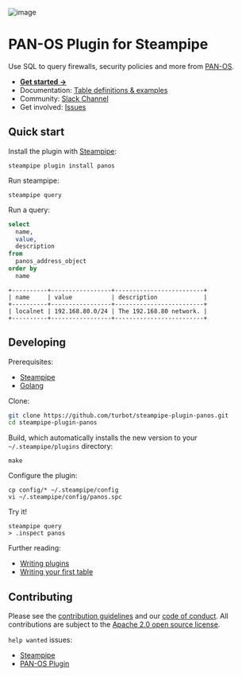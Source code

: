 ![image](https://hub.steampipe.io/images/plugins/turbot/panos-social-graphic.png)

# PAN-OS Plugin for Steampipe

Use SQL to query firewalls, security policies and more from [PAN-OS](https://docs.paloaltonetworks.com/pan-os).

* **[Get started →](https://hub.steampipe.io/plugins/turbot/panos)**
* Documentation: [Table definitions & examples](https://hub.steampipe.io/plugins/turbot/panos/tables)
* Community: [Slack Channel](https://steampipe.io/community/join)
* Get involved: [Issues](https://github.com/turbot/steampipe-plugin-panos/issues)

## Quick start

Install the plugin with [Steampipe](https://steampipe.io):

```shell
steampipe plugin install panos
```

Run steampipe:

```shell
steampipe query
```

Run a query:
```sql
select
  name,
  value,
  description
from
  panos_address_object
order by
  name
```

```
+----------+-----------------+-------------------------+
| name     | value           | description             |
+----------+-----------------+-------------------------+
| localnet | 192.168.80.0/24 | The 192.168.80 network. |
+----------+-----------------+-------------------------+
```

## Developing

Prerequisites:

- [Steampipe](https://steampipe.io/downloads)
- [Golang](https://golang.org/doc/install)

Clone:

```sh
git clone https://github.com/turbot/steampipe-plugin-panos.git
cd steampipe-plugin-panos
```

Build, which automatically installs the new version to your `~/.steampipe/plugins` directory:

```
make
```

Configure the plugin:

```
cp config/* ~/.steampipe/config
vi ~/.steampipe/config/panos.spc
```

Try it!

```
steampipe query
> .inspect panos
```

Further reading:
* [Writing plugins](https://steampipe.io/docs/develop/writing-plugins)
* [Writing your first table](https://steampipe.io/docs/develop/writing-your-first-table)

## Contributing

Please see the [contribution guidelines](https://github.com/turbot/steampipe/blob/main/CONTRIBUTING.md) and our [code of conduct](https://github.com/turbot/steampipe/blob/main/CODE_OF_CONDUCT.md). All contributions are subject to the [Apache 2.0 open source license](https://github.com/turbot/steampipe-plugin-prometheus/blob/main/LICENSE).

`help wanted` issues:
- [Steampipe](https://github.com/turbot/steampipe/labels/help%20wanted)
- [PAN-OS Plugin](https://github.com/turbot/steampipe-plugin-panos/labels/help%20wanted)
